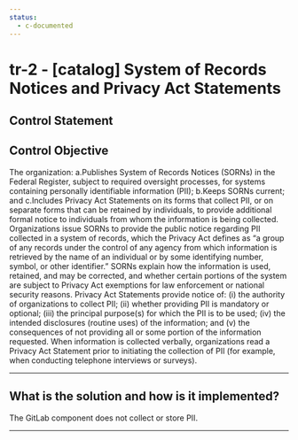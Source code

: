 ```yaml
---
status:
  - c-documented
---
```


# tr-2 - \[catalog\] System of Records Notices and Privacy Act Statements

## Control Statement

## Control Objective

The organization:  a.Publishes System of Records Notices (SORNs) in the Federal Register, subject to required oversight processes, for systems containing personally identifiable information (PII);  b.Keeps SORNs current; and  c.Includes Privacy Act Statements on its forms that collect PII, or on separate forms that can be retained by individuals, to provide additional formal notice to individuals from whom the information is being collected.    Organizations issue SORNs to provide the public notice regarding PII collected in a system of records, which the Privacy Act defines as “a group of any records under the control of any agency from which information is retrieved by the name of an individual or by some identifying number, symbol, or other identifier.” SORNs explain how the information is used, retained, and may be corrected, and whether certain portions of the system are subject to Privacy Act exemptions for law enforcement or national security reasons. Privacy Act Statements provide notice of: (i) the authority of organizations to collect PII; (ii) whether providing PII is mandatory or optional; (iii) the principal purpose(s) for which the PII is to be used; (iv) the intended disclosures (routine uses) of the information; and (v) the consequences of not providing all or some portion of the information requested. When information is collected verbally, organizations read a Privacy Act Statement prior to initiating the collection of PII (for example, when conducting telephone interviews or surveys).

______________________________________________________________________

## What is the solution and how is it implemented?

The GitLab component does not collect or store PII. 

______________________________________________________________________
